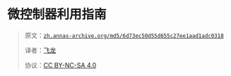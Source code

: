 # 微控制器利用指南

> 原文：[`zh.annas-archive.org/md5/6d73ec50d55d655c27ee1aad1adc0318`](https://zh.annas-archive.org/md5/6d73ec50d55d655c27ee1aad1adc0318)
> 
> 译者：[飞龙](https://github.com/wizardforcel)
> 
> 协议：[CC BY-NC-SA 4.0](http://creativecommons.org/licenses/by-nc-sa/4.0/)